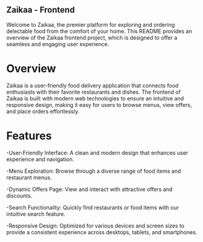 ## Zaikaa - Frontend

Welcome to Zaikaa, the premier platform for exploring and ordering delectable food from the comfort of your home. This README provides an overview of the Zaikaa frontend project, which is designed to offer a seamless and engaging user experience.

# Overview

Zaikaa is a user-friendly food delivery application that connects food enthusiasts with their favorite restaurants and dishes. The frontend of Zaikaa is built with modern web technologies to ensure an intuitive and responsive design, making it easy for users to browse menus, view offers, and place orders effortlessly.

# Features

-User-Friendly Interface: A clean and modern design that enhances user experience and navigation.

-Menu Exploration: Browse through a diverse range of food items and restaurant menus.

-Dynamic Offers Page: View and interact with attractive offers and discounts.

-Search Functionality: Quickly find restaurants or food items with our intuitive search feature.

-Responsive Design: Optimized for various devices and screen sizes to provide a consistent experience across desktops, tablets, and smartphones.
